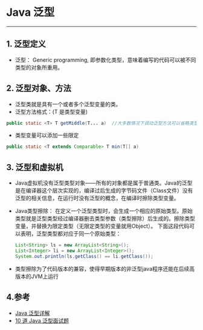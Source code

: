# Java 泛型



---

## 1. 泛型定义  
 * 泛型： Generic programming, 即参数化类型，意味着编写的代码可以被不同类型的对象所重用。

## 2. 泛型对象、方法  
 * 泛型类就是具有一个或者多个泛型变量的类。  
 * 泛型方法格式：(T 是类型变量) 

 ```java
 public static <T> T getMiddle(T... a)  //大多数情况下调动泛型方法可以省略类型参数，如：ClassName.getMiddle(1,2,3)
 ```
 * 类型变量可以添加一些限定  
 
 ```java
 public static <T extends Comparable> T min(T[] a)  
 ```
## 3. 泛型和虚拟机  
 * Java虚拟机没有泛型类型对象——所有的对象都是属于普通类。Java的泛型是在编译器这个层次实现的，编译过后生成的字节码文件（Class文件）没有泛型的相关信息，在运行时没有泛型的概念，在编译时擦除类型变量。
 * Java类型擦除： 在定义一个泛型类型时，会生成一个相应的原始类型。原始类型就是泛型类型经过编译器删去类型参数（类型擦除）后生成的。擦除类型变量，并替换为限定类型（无限定类型的变量就用Object）。
    下面这段代码可以表明，泛型类型都对应于同一个原始类型：

    ```java
    List<String> ls = new ArrayList<String>();  
    List<Integer> li = new ArrayList<Integer>();  
    System.out.println(ls.getClass() == li.getClass());  
    ```    
 * 类型擦除为了代码版本的兼容，使得早期版本的非泛型java程序还能在后续高版本的JVM上运行  
 
## 4.参考
 * [Java 泛型详解](http://www.importnew.com/24029.html)
 * [10 道 Java 泛型面试题](https://cloud.tencent.com/developer/article/1033693)


